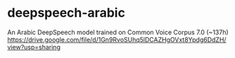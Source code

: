 # deepspeech-arabic

An Arabic DeepSpeech model trained on Common Voice Corpus 7.0 (~137h)
https://drive.google.com/file/d/1Gn9RvoSUhq5lDCAZHgOVxt8Ypdg6DdZH/view?usp=sharing

